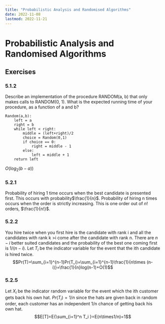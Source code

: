 ```yaml
---
title: "Probabilistic Analysis and Randomised Algorithms"
date: 2022-11-08
lastmod: 2022-11-21
---
```

# Probabilistic Analysis and Randomised Algorithms
## Exercises
### 5.1.2
Describe an implementation of the procedure RANDOM(a, b) that only makes calls to RANDOM(0, 1). What is the expected running time of your procedure, as a function of a and b?
```
Random(a,b):
	left = a
	right = b
	while left < right:
		middle = (left+right)/2
		choice = Random(0,1)
		if choice == 0:
			right = middle - 1
		else:
			left = middle + 1
	return left
```
$O(log_2(b-a))$
### 5.2.1
Probability of hiring 1 time occurs when the best candidate is presented first. This occurs with probability$\frac{1}{n}$. Probability of hiring n times occurs when the order is strictly increasing. This is one order out of $n!$ orders, $\frac{1}{n!}$.
### 5.2.2
You hire twice when you first hire is the candidate with rank i and all the candidates with rank k >i come after the candidate with rank n. There are $n - i$ better suited candidates and the probability of the best one coming first is $1/(n-i)$. Let $T_i$ be the indicator variable for the event that the ith candidate is hired twice. $$Pr(T)=\sum_{i=1}^{n-1}Pr(T_i)=\sum_{i=1}^{n-1}\frac{1}{n\times (n-i)}=\frac{1}{n}log(n-1)+O(1)$$
### 5.2.5
Let $X_i$ be the indicator random variable for the event which the ith customer gets back his own hat. $Pr(T_i)=1/n$ since the hats are given back in random order, each customer has an independent 1/n chance of getting back his own hat. $$E[T]=E{\sum_{i=1}^n T_i }=E(n\times1/n)=1$$
